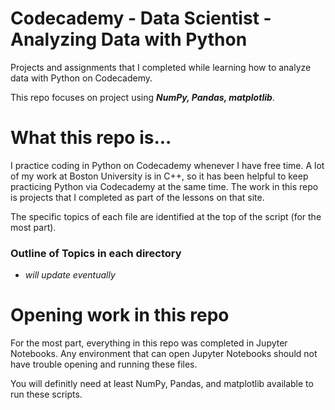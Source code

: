 # Codecademy - Data Scientist - Analyzing Data with Python

 Projects and assignments that I completed while learning how to analyze data with Python on Codecademy.
 
 This repo focuses on project using *__NumPy, Pandas, matplotlib__*.

# What this repo is...

I practice coding in Python on Codecademy whenever I have free time. A lot of my work at Boston University is in C++, so it has been helpful to keep practicing Python via Codecademy at the same time. The work in this repo is projects that I completed as part of the lessons on that site.

The specific topics of each file are identified at the top of the script (for the most part).

### Outline of Topics in each directory
* *will update eventually*

# Opening work in this repo

For the most part, everything in this repo was completed in Jupyter Notebooks. Any environment that can open Jupyter Notebooks should not have trouble opening and running these files.

You will definitly need at least NumPy, Pandas, and matplotlib available to run these scripts.
